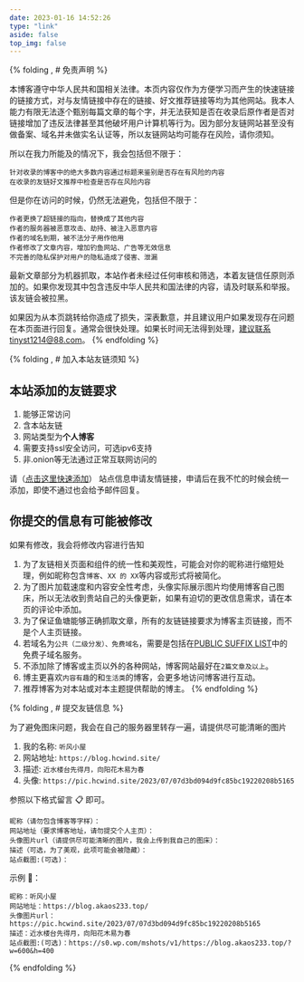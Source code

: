 ```yaml
---
date: 2023-01-16 14:52:26
type: "link"
aside: false
top_img: false
---
```


{% folding , # 免责声明 %}


本博客遵守中华人民共和国相关法律。本页内容仅作为方便学习而产生的快速链接的链接方式，对与友情链接中存在的链接、好文推荐链接等均为其他网站。我本人能力有限无法逐个甄别每篇文章的每个字，并无法获知是否在收录后原作者是否对链接增加了违反法律甚至其他破坏用户计算机等行为。因为部分友链网站甚至没有做备案、域名并未做实名认证等，所以友链网站均可能存在风险，请你须知。

所以在我力所能及的情况下，我会包括但不限于：

    针对收录的博客中的绝大多数内容通过标题来鉴别是否存在有风险的内容
    在收录的友链好文推荐中检查是否存在风险内容

但是你在访问的时候，仍然无法避免，包括但不限于：

    作者更换了超链接的指向，替换成了其他内容
    作者的服务器被恶意攻击、劫持、被注入恶意内容
    作者的域名到期，被不法分子用作他用
    作者修改了文章内容，增加钓鱼网站、广告等无效信息
    不完善的隐私保护对用户的隐私造成了侵害、泄漏

最新文章部分为机器抓取，本站作者未经过任何审核和筛选，本着友链信任原则添加的。如果你发现其中包含违反中华人民共和国法律的内容，请及时联系和举报。该友链会被拉黑。

如果因为从本页跳转给你造成了损失，深表歉意，并且建议用户如果发现存在问题在本页面进行回复。通常会很快处理。如果长时间无法得到处理，建议联系tinyst1214@88.com。
{% endfolding %}


{% folding , # 加入本站友链须知 %}

## 本站添加的友链要求

1. 能够正常访问
2. 含本站友链
3. 网站类型为**个人博客**
4. 需要支持ssl安全访问，可选ipv6支持
5. 非.onion等无法通过正常互联网访问的

请（[点击这里快速添加](/link#post-comment)） 站点信息申请友情链接，申请后在我不忙的时候会统一添加，即使不通过也会给予邮件回复。



## 你提交的信息有可能被修改

如果有修改，我会将修改内容进行告知

1. 为了友链相关页面和组件的统一性和美观性，可能会对你的昵称进行缩短处理，例如昵称包含`博客`、`XX 的 XX`等内容或形式将被简化。
2. 为了图片加载速度和内容安全性考虑，头像实际展示图片均使用博客自己图床，所以无法收到贵站自己的头像更新，如果有迫切的更改信息需求，请在本页的评论中添加。
3. 为了保证鱼塘能够正确抓取文章，所有的友链链接要求为博客主页链接，而不是个人主页链接。
4. 若域名为`公共（二级分发）、免费域名`，需要是包括在[PUBLIC SUFFIX LIST](https://publicsuffix.org/list/public_suffix_list.dat)中的免费子域名服务。
5. 不添加除了博客或主页以外的各种网站，博客网站最好在`2篇文章及以上`。
6. 博主更喜欢`内容有趣`的和`生活类`的博客，会更多地访问博客进行互动。
7. 推荐博客为对本站或对本主题提供帮助的博主。
{% endfolding %}

{% folding , #  提交友链信息 %}

为了避免图床问题，我会在自己的服务器里转存一遍，请提供尽可能清晰的图片

1. 我的名称: `听风小屋`
2. 网站地址: `https://blog.hcwind.site/`
3. 描述: `近水楼台先得月，向阳花木易为春`
4. 头像: `https://pic.hcwind.site/2023/07/07d3bd094d9fc85bc19220208b5165`

参照以下格式留言 📋 即可。

```
昵称（请勿包含博客等字样）：
网站地址（要求博客地址，请勿提交个人主页）：
头像图片url（请提供尽可能清晰的图片，我会上传到我自己的图床）：
描述（可选，为了美观，此项可能会被隐藏）：
站点截图:(可选)：
```

示例 📢：

```
昵称：听风小屋
网站地址：https://blog.akaos233.top/
头像图片url：https://pic.hcwind.site/2023/07/07d3bd094d9fc85bc19220208b5165
描述：近水楼台先得月，向阳花木易为春
站点截图:(可选)：https://s0.wp.com/mshots/v1/https://blog.akaos233.top/?w=600&h=400
```
{% endfolding %}
